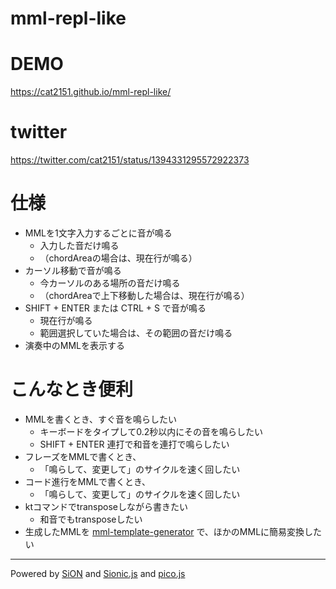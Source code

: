 # mml-repl-like

# DEMO
https://cat2151.github.io/mml-repl-like/

# twitter
https://twitter.com/cat2151/status/1394331295572922373

# 仕様
- MMLを1文字入力するごとに音が鳴る
  - 入力した音だけ鳴る
  - （chordAreaの場合は、現在行が鳴る）
- カーソル移動で音が鳴る
  - 今カーソルのある場所の音だけ鳴る
  - （chordAreaで上下移動した場合は、現在行が鳴る）
- SHIFT + ENTER または CTRL + S で音が鳴る
  - 現在行が鳴る
  - 範囲選択していた場合は、その範囲の音だけ鳴る
- 演奏中のMMLを表示する

# こんなとき便利
- MMLを書くとき、すぐ音を鳴らしたい
  - キーボードをタイプして0.2秒以内にその音を鳴らしたい
  - SHIFT + ENTER 連打で和音を連打で鳴らしたい
- フレーズをMMLで書くとき、
  - 「鳴らして、変更して」のサイクルを速く回したい
- コード進行をMMLで書くとき、
  - 「鳴らして、変更して」のサイクルを速く回したい
- ktコマンドでtransposeしながら書きたい
  - 和音でもtransposeしたい
- 生成したMMLを [mml-template-generator](https://cat2151.github.io/mml-template-generator/) で、ほかのMMLに簡易変換したい

---
Powered by [SiON](https://github.com/keim/SiON)
and [Sionic.js](https://github.com/minipop/sionicjs/)
and [pico.js](https://github.com/mohayonao/pico.js/)
